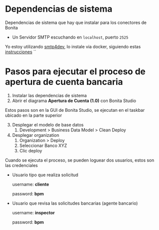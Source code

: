 # Dependencias de sistema
Dependencias de sistema que hay que instalar para los conectores de Bonita

- Un Servidor SMTP escuchando en `localhost`, puerto `2525`

Yo estoy utilizando [smtp4dev](https://github.com/rnwood/smtp4dev), lo instale via docker, siguiendo estas [instrucciones](https://github.com/rnwood/smtp4dev/wiki/Installation#how-to-run-smtp4dev-in-docker)
``
# Pasos para ejecutar el proceso de apertura de cuenta bancaria

1. Instalar las dependencias de sistema
2. Abrir el diagrama **Apertura de Cuenta (1.0)** con Bonita Studio

Estos pasos son en la GUI de Bonita Studio, se ejecutan en el taskbar ubicado en la parte superior

3. Desplegar el modelo de base datos
   1. Development > Business Data Model > Clean Deploy
4. Desplegar organization
   1. Organization > Deploy
   2. Seleccionar Banco XYZ
   3. Clic deploy
	
Cuando se ejecuta el proceso, se pueden loguear dos usuarios, estos son las credenciales

- Usuario tipo que realiza solicitud

  username: **cliente**
  
  password: **bpm**
	
- Usuario que revisa las solicitudes bancarias (agente bancario)

  username: **inspector**
  
  password: **bpm**
